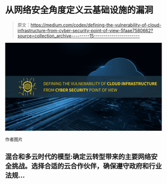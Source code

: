 # 从网络安全角度定义云基础设施的漏洞

> 原文：<https://medium.com/codex/defining-the-vulnerability-of-cloud-infrastructure-from-cyber-security-point-of-view-5faae7580662?source=collection_archive---------15----------------------->

![](img/dcc09dae0007ebebbcf2bb156ef304e9.png)

作者图片

## 混合和多云时代的模型:确定云转型带来的主要网络安全挑战。选择合适的云合作伙伴，确保遵守政府和行业法规…